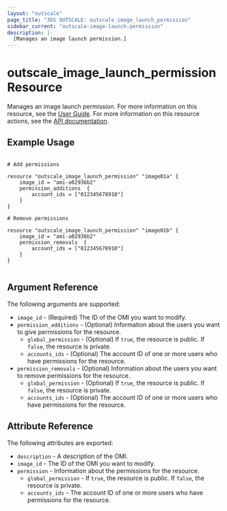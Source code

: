 ```yaml
---
layout: "outscale"
page_title: "3DS OUTSCALE: outscale_image_launch_permission"
sidebar_current: "outscale-image-launch-permission"
description: |-
  [Manages an image launch permission.]
---
```


# outscale_image_launch_permission Resource

Manages an image launch permission.
For more information on this resource, see the [User Guide](https://wiki.outscale.net/display/EN/About+OMIs#AboutOMIs-OMIsPermissions,CopiesandExportstoOSU).
For more information on this resource actions, see the [API documentation](https://docs-beta.outscale.com/#updateimage).

## Example Usage

```hcl

# Add permissions

resource "outscale_image_launch_permission" "image01a" {
	image_id = "ami-a02936b2"
	permission_additions  {
		account_ids = ["012345678910"]
	}
}

# Remove permissions

resource "outscale_image_launch_permission" "image01b" {
	image_id = "ami-a02936b2"
	permission_removals  {
		account_ids = ["012345678910"]
	}
}


```

## Argument Reference

The following arguments are supported:

* `image_id` - (Required) The ID of the OMI you want to modify.
* `permission_additions` - (Optional) Information about the users you want to give permissions for the resource.
  * `global_permission` - (Optional) If `true`, the resource is public. If `false`, the resource is private.
  * `accounts_ids` - (Optional) The account ID of one or more users who have permissions for the resource.
* `permission_removals` - (Optional) Information about the users you want to remove permissions for the resource.
  * `global_permission` - (Optional) If `true`, the resource is public. If `false`, the resource is private.
  * `accounts_ids` - (Optional) The account ID of one or more users who have permissions for the resource.

## Attribute Reference

The following attributes are exported:

* `description` - A description of the OMI.
* `image_id` - The ID of the OMI you want to modify.
* `permission` - Information about the permissions for the resource.
  * `global_permission` - If `true`, the resource is public. If `false`, the resource is private.
  * `accounts_ids` - The account ID of one or more users who have permissions for the resource.
